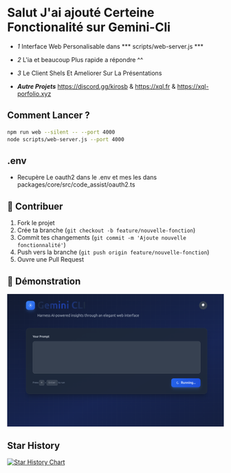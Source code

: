 # Salut J'ai ajouté Certeine Fonctionalité sur Gemini-Cli

- *1* Interface Web Personalisable dans *** scripts/web-server.js ***

- *2* L'ia et beaucoup Plus rapide a répondre ^^

- *3* Le Client Shels Et Ameliorer Sur La Présentations

- ***Autre Projets*** https://discord.gg/kirosb & https://xql.fr & https://xql-porfolio.xyz

## Comment Lancer ?

```bash 
npm run web --silent -- --port 4000
node scripts/web-server.js --port 4000
```

## .env

- Recupère Le oauth2 dans le .env et mes les dans packages/core/src/code_assist/oauth2.ts

## 📝 Contribuer

1. Fork le projet
2. Crée ta branche (`git checkout -b feature/nouvelle-fonction`)
3. Commit tes changements (`git commit -m 'Ajoute nouvelle fonctionnalité'`)
4. Push vers la branche (`git push origin feature/nouvelle-fonction`)
5. Ouvre une Pull Request

## 📸 Démonstration

![Interface Web Moderne](ReadMe-Image/Capture%20d%E2%80%99%C3%A9cran%20du%202025-10-06%2016-41-04.png)

## Star History

[![Star History Chart](https://api.star-history.com/svg?repos=KirobotDev/Gemini-Cli&type=Date)](https://www.star-history.com/#KirobotDev/Gemini-Cli&Date)
